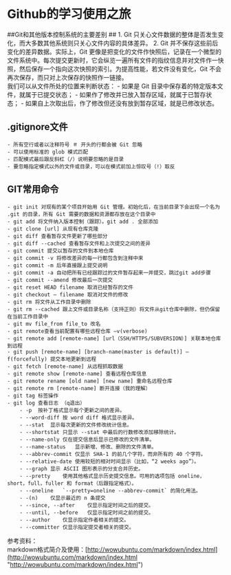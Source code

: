 # **Github的学习使用之旅** #


##Git和其他版本控制系统的主要差别  ##
	1. Git 只关心文件数据的整体是否发生变化，而大多数其他系统则只关心文件内容的具体差异。
	2. Git 并不保存这些前后变化的差异数据。实际上，Git 更像是把变化的文件作快照后，记录在一个微型的文件系统中。每次提交更新时，它会纵览一遍所有文件的指纹信息并对文件作一快照，然后保存一个指向这次快照的索引。为提高性能，若文件没有变化，Git 不会再次保存，而只对上次保存的快照作一链接。  
	我们可以从文件所处的位置来判断状态：
		- 如果是 Git 目录中保存着的特定版本文件，就属于已提交状态；
		- 如果作了修改并已放入暂存区域，就属于已暂存状态；
		- 如果自上次取出后，作了修改但还没有放到暂存区域，就是已修改状态。
## .gitignore文件 ##
	- 所有空行或者以注释符号 ＃ 开头的行都会被 Git 忽略
	- 可以使用标准的 glob 模式匹配
	- 匹配模式最后跟反斜杠（/）说明要忽略的是目录
	- 要忽略指定模式以外的文件或目录，可以在模式前加上惊叹号（!）取反
## GIT常用命令 ##
	- git init 对现有的某个项目开始用 Git 管理。初始化后，在当前目录下会出现一个名为 .git 的目录，所有 Git 需要的数据和资源都存放在这个目录中
	- git add 将文件纳入版本控制（跟踪）。git add . 全部添加
	- git clone [url] 从现有仓库克隆
	- git diff 查看暂存文件更新了哪些部分
	- git diff --cached 查看暂存文件和上次提交之间的差异
	- git commit 提交以暂存的文件到本地仓库
	- git commit -v 将修改差异的每一行都包含到注释中来 
	- git commit -m 后年直接跟上提交说明
	- git commit -a 自动把所有已经跟踪过的文件暂存起来一并提交，跳过git add步骤
	- git commit --amend 修改最后一次提交
	- git reset HEAD filename 取消已经暂存的文件
	- git checkout – filename 取消对文件的修改
	- git rm 将文件从工作目录中删除
	- git rm --cached 跟上文件或目录名称（支持正则）将文件从git仓库中删除，但仍保留在当前工作目录中
	- git mv file_from file_to 改名
	- git remote查看当前配置有哪些远程仓库 –v(verbose)
	- git remote add [remote-name] [url（SSH/HTTPS/SUBVERSION）] 关联本地仓库到远程
	- git push [remote-name] [branch-name(master is default)] –f(forcefully) 提交本地更新到远程
	- git fetch [remote-name] 从远程抓取数据
	- git remote show [remote-name] 查看远程仓库信息
	- git remote rename [old name] [new name] 重命名远程仓库
	- git remote rm [remote-name] 断开连接（我的理解）
	- git tag 标签操作
	- git log 查看日志 （q退出）
		- -p  按补丁格式显示每个更新之间的差异。
		- --word-diff 按 word diff 格式显示差异。
		- --stat  显示每次更新的文件修改统计信息。
		- --shortstat 只显示 --stat 中最后的行数修改添加移除统计。
		- --name-only 仅在提交信息后显示已修改的文件清单。
		- --name-status   显示新增、修改、删除的文件清单。
		- --abbrev-commit 仅显示 SHA-1 的前几个字符，而非所有的 40 个字符。
		- --relative-date 使用较短的相对时间显示（比如，“2 weeks ago”）。
		- --graph 显示 ASCII 图形表示的分支合并历史。
		- --pretty    使用其他格式显示历史提交信息。可用的选项包括 oneline，short，full，fuller 和 format（后跟指定格式）。
		- --oneline   `--pretty=oneline --abbrev-commit` 的简化用法。
		- -(n)    仅显示最近的 n 条提交
		- --since, --after    仅显示指定时间之后的提交。
		- --until, --before   仅显示指定时间之前的提交。
		- --author    仅显示指定作者相关的提交。
		- --committer 仅显示指定提交者相关的提交。


参考资料：  
markdown格式简介及使用：[http://wowubuntu.com/markdown/index.html](http://wowubuntu.com/markdown/index.html "http://wowubuntu.com/markdown/index.html")  

